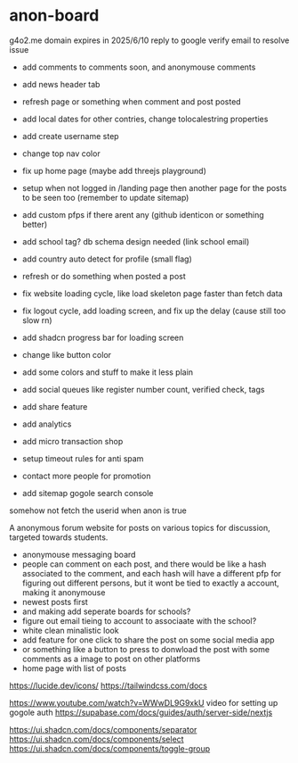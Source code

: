 # anon-board

g4o2.me domain expires in 2025/6/10
reply to google verify email to resolve issue

- add comments to comments soon, and anonymouse comments

- add news header tab
- refresh page or something when comment and post posted
- add local dates for other contries, change tolocalestring properties
- add create username step
- change top nav color
- fix up home page (maybe add threejs playground)

- setup when not logged in /landing page then another page for the posts to be seen too
  (remember to update sitemap)

- add custom pfps if there arent any (github identicon or something better)
- add school tag? db schema design needed (link school email)
- add country auto detect for profile (small flag)

- refresh or do something when posted a post
- fix website loading cycle, like load skeleton page faster than fetch data
- fix logout cycle, add loading screen, and fix up the delay
  (cause still too slow rn)

- add shadcn progress bar for loading screen
- change like button color
- add some colors and stuff to make it less plain

- add social queues like register number count, verified check, tags
- add share feature
- add analytics
- add micro transaction shop
- setup timeout rules for anti spam
- contact more people for promotion
- add sitemap gogole search console

somehow not fetch the userid when anon is true

A anonymous forum website for posts on various topics for discussion, targeted towards students.

- anonymouse messaging board
- people can comment on each post, and there would be like a hash associated to the comment, and each hash will
  have a different pfp for figuring out different persons, but it wont be tied to exactly a account, making it anonymouse
- newest posts first
- and making add seperate boards for schools?
- figure out email tieing to account to associaate with the school?
- white clean minalistic look
- add feature for one click to share the post on some social media app
- or something like a button to press to donwload the post with some comments as a image to post on other platforms
- home page with list of posts

https://lucide.dev/icons/
https://tailwindcss.com/docs

https://www.youtube.com/watch?v=WWwDL9G9xkU
video for setting up gogole auth
https://supabase.com/docs/guides/auth/server-side/nextjs

https://ui.shadcn.com/docs/components/separator
https://ui.shadcn.com/docs/components/select
https://ui.shadcn.com/docs/components/toggle-group
